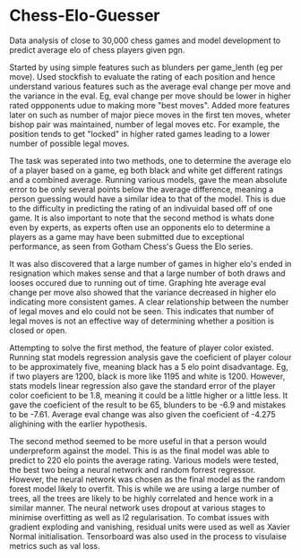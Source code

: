 # Chess-Elo-Guesser
Data analysis of close to 30,000 chess games and model development to predict average elo of chess players given pgn.

Started by using simple features such as blunders per game_lenth (eg per move). Used stockfish to evaluate the rating of each position and hence understand various features such as the average eval change per move and the variance in the eval. Eg, eval change per move should be lower in higher rated oppponents udue to making more "best moves". Added more features later on such as number of major piece moves in the first ten moves, wheter bishop pair was maintained, number of legal moves etc. For example, the position tends to get "locked" in higher rated games leading to a lower number of possible legal moves.

The task was seperated into two methods, one to determine the average elo of a player based on a game, eg both black and white get different ratings and a combined average. 
Running various models, gave the mean absolute error to be only several points below the average difference, meaning a person guessing would have a similar idea to that of the model. This is due to the difficulty in predicting the rating of an indivuidal based off of one game. It is also important to note that the second method is whats done even by experts, as experts often use an opponents elo to determine a players as a game may have been submitted due to exceptional performance, as seen from Gotham Chess's Guess the Elo series.


It was also discovered that a large number of games in higher elo's ended in resignation which makes sense and that a large number of both draws and looses occured due to running out of time. Graphing hte average eval change per move also showed that the variance decreased in higher elo indicating more consistent games. A clear relationship between the number of legal moves and elo could not be seen. This indicates that number of legal moves is not an effective way of determining whether a position is closed or open. 

Attempting to solve the first method, the feature of player color existed. Running stat models regression analysis gave the coeficient of player colour to be approximately five, meaning black has a 5 elo point disadvantage. Eg, if two players are 1200, black is more like 1195 and white is 1200. However, stats models linear regression also gave the standard error of the player color coeficient to be 1.8, meaning it could be a little higher or a little less. It gave the coeficient of the result to be 65, blunders to be -6.9 and mistakes to be -7.61. Average eval change was also given the coeficient of -4.275 alighining with the earlier hypothesis.


The second method seemed to be more useful in that a person would underpreform against the model. This is as the final model was able to predict to 220 elo points the average rating. Various models were tested, the best two being a neural network and random forrest regressor. However, the neural network was chosen as the final model as the random forest model likely to overfit. This is while we are using a large number of trees, all the trees are likely to be highly correlated and hence work in a similar manner. The neural network uses dropout at various stages to minimise overfitting as well as l2 regularisation. To combat issues with gradient exploding and vanishing, residual units were used as well as Xavier Normal initialisation. Tensorboard was also used in the process to visulaise metrics such as val loss. 
